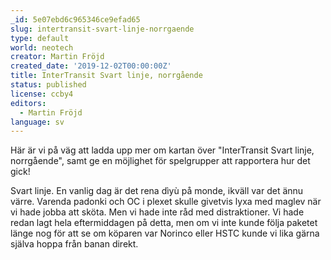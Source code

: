 ```yaml
---
_id: 5e07ebd6c965346ce9efad65
slug: intertransit-svart-linje-norrgaende
type: default
world: neotech
creator: Martin Fröjd
created_date: '2019-12-02T00:00:00Z'
title: InterTransit Svart linje, norrgående
status: published
license: ccby4
editors:
  - Martin Fröjd
language: sv
---
```

Här är vi på väg att ladda upp mer om kartan över "InterTransit Svart linje, norrgående", samt ge en möjlighet för spelgrupper att rapportera hur det gick!

Svart linje. En vanlig dag är det rena dìyù på monde, ikväll var det ännu värre. Varenda padonki och OC i plexet skulle givetvis lyxa med maglev när vi hade jobba att sköta. Men vi hade inte råd med distraktioner. Vi hade redan lagt hela eftermiddagen på detta, men om vi inte kunde följa paketet länge nog för att se om köparen var Norinco eller HSTC kunde vi lika gärna själva hoppa från banan direkt.
